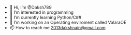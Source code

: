 - 👋 Hi, I’m @Daksh789
- 👀 I’m interested in programming
- 🌱 I’m currently learning Python/C##
- 💞️ I’m working on an Operating enviroment called ValaraOE
- 📫 How to reach me 2013dakshnain@gmail.com


<!---
Daksh789/Daksh789 is a ✨ special ✨ repository because its `README.md` (this file) appears on your GitHub profile.
You can click the Preview link to take a look at your changes.
--->
